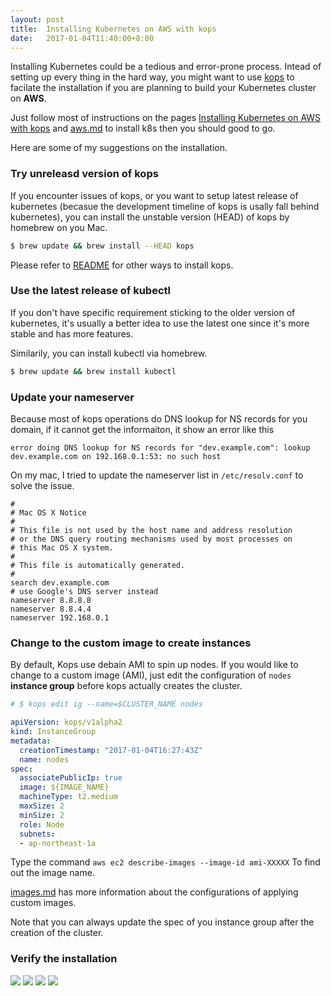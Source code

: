 ```yaml
---
layout: post
title:  Installing Kubernetes on AWS with kops
date:   2017-01-04T11:40:00+8:00
---
```


Installing Kubernetes could be a tedious and error-prone process. Intead of setting up every thing in the hard way, you might want to use [kops](https://github.com/kubernetes/kops) to facilate the installation if you are planning to build your Kubernetes cluster on **AWS**.

Just follow most of instructions on the pages [Installing Kubernetes on AWS with kops](http://kubernetes.io/docs/getting-started-guides/kops/) and [aws.md](https://github.com/kubernetes/kops/blob/master/docs/aws.md) to install k8s then you should good to go.

Here are some of my suggestions on the installation.

### Try unreleasd version of kops

If you encounter issues of kops, or you want to setup latest release of kubernetes (becasue the development timeline of kops is usally fall behind kubernetes), you can install the unstable version (HEAD) of kops by homebrew on you Mac. 

```bash
$ brew update && brew install --HEAD kops
```

Please refer to [README](https://github.com/kubernetes/kops) for other ways to install kops. 

### Use the latest release of kubectl

If you don't have specific requirement sticking to the older version of kubernetes, it's usually a better idea to use the latest one since it's more stable and has more features.

Similarily, you can install kubectl via homebrew.

```bash
$ brew update && brew install kubectl
```

### Update your nameserver

Because most of kops operations do DNS lookup for NS records for you domain, if it cannot get the informaiton, it show an error like this

```
error doing DNS lookup for NS records for "dev.example.com": lookup dev.example.com on 192.168.0.1:53: no such host
```

On my mac, I tried to update the nameserver list in `/etc/resolv.conf` to solve the issue.

```
#
# Mac OS X Notice
#
# This file is not used by the host name and address resolution
# or the DNS query routing mechanisms used by most processes on
# this Mac OS X system.
#
# This file is automatically generated.
#
search dev.example.com
# use Google's DNS server instead
nameserver 8.8.8.8
nameserver 8.8.4.4
nameserver 192.168.0.1
```

### Change to the custom image to create instances

By default, Kops use debain AMI to spin up nodes. If you would like to change to a custom image (AMI), just edit the configuration of `nodes` **instance group** before kops actually creates the cluster.

```yaml
# $ kops edit ig --name=$CLUSTER_NAME nodes

apiVersion: kops/v1alpha2
kind: InstanceGroup
metadata:
  creationTimestamp: "2017-01-04T16:27:43Z"
  name: nodes
spec:
  associatePublicIp: true
  image: ${IMAGE_NAME}
  machineType: t2.medium
  maxSize: 2
  minSize: 2
  role: Node
  subnets:
  - ap-northeast-1a
```

Type the command `aws ec2 describe-images --image-id ami-XXXXX` To find out the image name.

[images.md](https://github.com/kubernetes/kops/blob/master/docs/images.md) has more information about the configurations of applying custom images.

Note that you can always update the spec of you instance group after the creation of the cluster.

### Verify the installation

![]({{site.baseurl}}/images/kops-route53.png)
![]({{site.baseurl}}/images/kops-s3.png)
![]({{site.baseurl}}/images/kops-auto-scaling-group.png)
![]({{site.baseurl}}/images/kops-ec2-instance.png)

